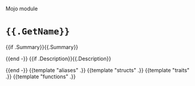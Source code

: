 Mojo module

# `{{.GetName}}`

{{if .Summary}}{{.Summary}}

{{end -}}
{{if .Description}}{{.Description}}

{{end -}}
{{template "aliases" .}}
{{template "structs" .}}
{{template "traits" .}}
{{template "functions" .}}